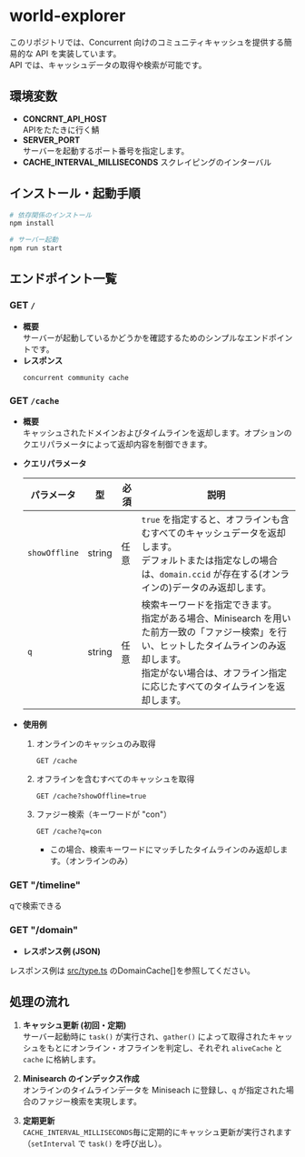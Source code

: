 # world-explorer

このリポジトリでは、Concurrent 向けのコミュニティキャッシュを提供する簡易的な API を実装しています。  
API では、キャッシュデータの取得や検索が可能です。

## 環境変数

- **CONCRNT_API_HOST**  
  APIをたたきに行く鯖
- **SERVER_PORT**  
  サーバーを起動するポート番号を指定します。
- **CACHE_INTERVAL_MILLISECONDS**
  スクレイピングのインターバル

## インストール・起動手順

```bash
# 依存関係のインストール
npm install

# サーバー起動
npm run start
```

## エンドポイント一覧

### GET `/`

- **概要**  
  サーバーが起動しているかどうかを確認するためのシンプルなエンドポイントです。
- **レスポンス**
  ```
  concurrent community cache
  ```

### GET `/cache`

- **概要**  
  キャッシュされたドメインおよびタイムラインを返却します。オプションのクエリパラメータによって返却内容を制御できます。

- **クエリパラメータ**

  | パラメータ     | 型     | 必須 | 説明                                                                                                                                                  |
    | -------------- | ------ | ---- | ----------------------------------------------------------------------------------------------------------------------------------------------------- |
  | `showOffline`  | string | 任意 | `true` を指定すると、オフラインも含むすべてのキャッシュデータを返却します。<br>デフォルトまたは指定なしの場合は、`domain.ccid` が存在する(オンラインの)データのみ返却します。 |
  | `q`            | string | 任意 | 検索キーワードを指定できます。<br>指定がある場合、Minisearch を用いた前方一致の「ファジー検索」を行い、ヒットしたタイムラインのみ返却します。<br>指定がない場合は、オフライン指定に応じたすべてのタイムラインを返却します。 |

- **使用例**

    1. オンラインのキャッシュのみ取得
       ```
       GET /cache
       ```

    2. オフラインを含むすべてのキャッシュを取得
       ```
       GET /cache?showOffline=true
       ```

    3. ファジー検索（キーワードが "con"）
       ```
       GET /cache?q=con
       ```
        - この場合、検索キーワードにマッチしたタイムラインのみ返却します。（オンラインのみ）

### GET "/timeline"
qで検索できる

### GET "/domain"


- **レスポンス例 (JSON)**

レスポンス例は [src/type.ts](src/type.ts) のDomainCache[]を参照してください。

## 処理の流れ

1. **キャッシュ更新 (初回・定期)**  
   サーバー起動時に `task()` が実行され、`gather()` によって取得されたキャッシュをもとにオンライン・オフラインを判定し、それぞれ `aliveCache` と `cache` に格納します。

2. **Minisearch のインデックス作成**  
   オンラインのタイムラインデータを Miniseach に登録し、`q` が指定された場合のファジー検索を実現します。

3. **定期更新**  
   `CACHE_INTERVAL_MILLISECONDS`毎に定期的にキャッシュ更新が実行されます（`setInterval` で `task()` を呼び出し）。
